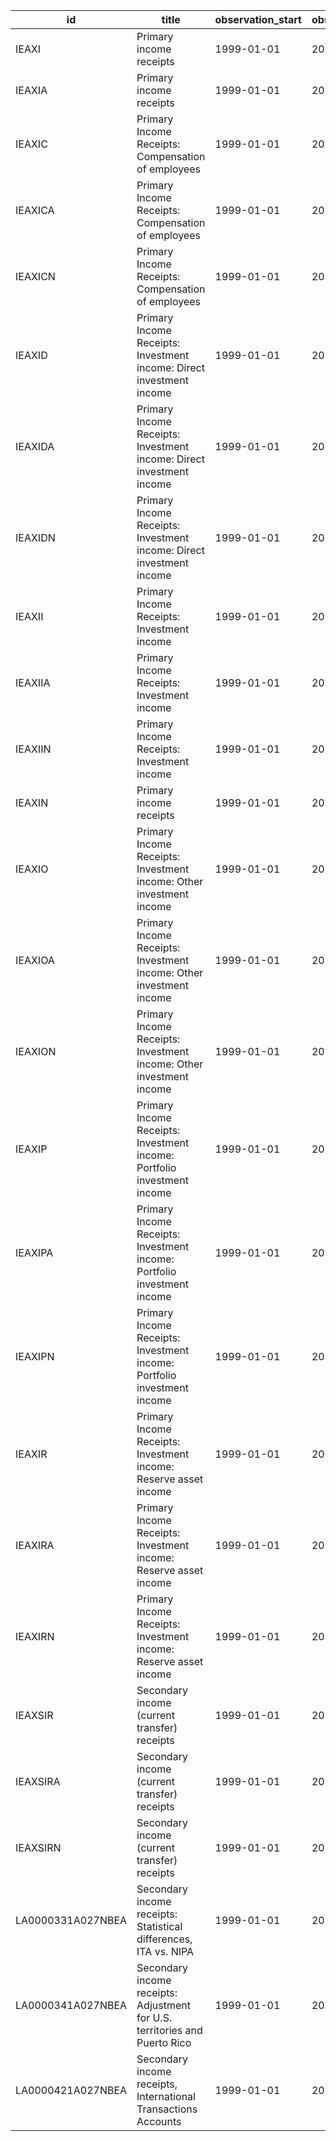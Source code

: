 | id                | title                                                                      | observation_start   | observation_end   |
|-------------------|----------------------------------------------------------------------------|---------------------|-------------------|
| IEAXI             | Primary income receipts                                                    | 1999-01-01          | 2021-10-01        |
| IEAXIA            | Primary income receipts                                                    | 1999-01-01          | 2021-01-01        |
| IEAXIC            | Primary Income Receipts: Compensation of employees                         | 1999-01-01          | 2021-10-01        |
| IEAXICA           | Primary Income Receipts: Compensation of employees                         | 1999-01-01          | 2021-01-01        |
| IEAXICN           | Primary Income Receipts: Compensation of employees                         | 1999-01-01          | 2021-10-01        |
| IEAXID            | Primary Income Receipts: Investment income: Direct investment income       | 1999-01-01          | 2021-10-01        |
| IEAXIDA           | Primary Income Receipts: Investment income: Direct investment income       | 1999-01-01          | 2021-01-01        |
| IEAXIDN           | Primary Income Receipts: Investment income: Direct investment income       | 1999-01-01          | 2021-10-01        |
| IEAXII            | Primary Income Receipts: Investment income                                 | 1999-01-01          | 2021-10-01        |
| IEAXIIA           | Primary Income Receipts: Investment income                                 | 1999-01-01          | 2021-01-01        |
| IEAXIIN           | Primary Income Receipts: Investment income                                 | 1999-01-01          | 2021-10-01        |
| IEAXIN            | Primary income receipts                                                    | 1999-01-01          | 2021-10-01        |
| IEAXIO            | Primary Income Receipts: Investment income: Other investment income        | 1999-01-01          | 2021-10-01        |
| IEAXIOA           | Primary Income Receipts: Investment income: Other investment income        | 1999-01-01          | 2021-01-01        |
| IEAXION           | Primary Income Receipts: Investment income: Other investment income        | 1999-01-01          | 2021-10-01        |
| IEAXIP            | Primary Income Receipts: Investment income: Portfolio investment income    | 1999-01-01          | 2021-10-01        |
| IEAXIPA           | Primary Income Receipts: Investment income: Portfolio investment income    | 1999-01-01          | 2021-01-01        |
| IEAXIPN           | Primary Income Receipts: Investment income: Portfolio investment income    | 1999-01-01          | 2021-10-01        |
| IEAXIR            | Primary Income Receipts: Investment income: Reserve asset income           | 1999-01-01          | 2021-10-01        |
| IEAXIRA           | Primary Income Receipts: Investment income: Reserve asset income           | 1999-01-01          | 2021-01-01        |
| IEAXIRN           | Primary Income Receipts: Investment income: Reserve asset income           | 1999-01-01          | 2021-10-01        |
| IEAXSIR           | Secondary income (current transfer) receipts                               | 1999-01-01          | 2021-10-01        |
| IEAXSIRA          | Secondary income (current transfer) receipts                               | 1999-01-01          | 2021-01-01        |
| IEAXSIRN          | Secondary income (current transfer) receipts                               | 1999-01-01          | 2021-10-01        |
| LA0000331A027NBEA | Secondary income receipts: Statistical differences, ITA vs. NIPA           | 1999-01-01          | 2021-01-01        |
| LA0000341A027NBEA | Secondary income receipts: Adjustment for U.S. territories and Puerto Rico | 1999-01-01          | 2021-01-01        |
| LA0000421A027NBEA | Secondary income receipts, International Transactions Accounts             | 1999-01-01          | 2021-01-01        |
